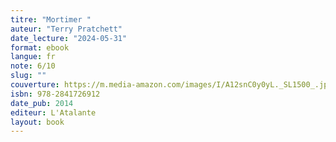 ```yaml
---
titre: "Mortimer "
auteur: "Terry Pratchett"
date_lecture: "2024-05-31"
format: ebook
langue: fr
note: 6/10
slug: ""
couverture: https://m.media-amazon.com/images/I/A12snC0y0yL._SL1500_.jpg
isbn: 978-2841726912
date_pub: 2014
editeur: L'Atalante
layout: book
---
```

